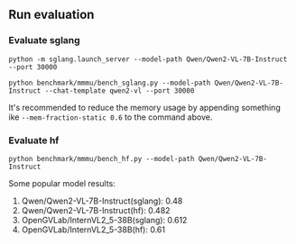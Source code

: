 ## Run evaluation

### Evaluate sglang

```
python -m sglang.launch_server --model-path Qwen/Qwen2-VL-7B-Instruct --port 30000
```

```
python benchmark/mmmu/bench_sglang.py --model-path Qwen/Qwen2-VL-7B-Instruct --chat-template qwen2-vl --port 30000
```

It's recommended to reduce the memory usage by appending something ike `--mem-fraction-static 0.6` to the command above.

### Evaluate hf

```
python benchmark/mmmu/bench_hf.py --model-path Qwen/Qwen2-VL-7B-Instruct
```

Some popular model results:
1. Qwen/Qwen2-VL-7B-Instruct(sglang): 0.48
2. Qwen/Qwen2-VL-7B-Instruct(hf): 0.482
3. OpenGVLab/InternVL2_5-38B(sglang): 0.612
4. OpenGVLab/InternVL2_5-38B(hf): 0.61